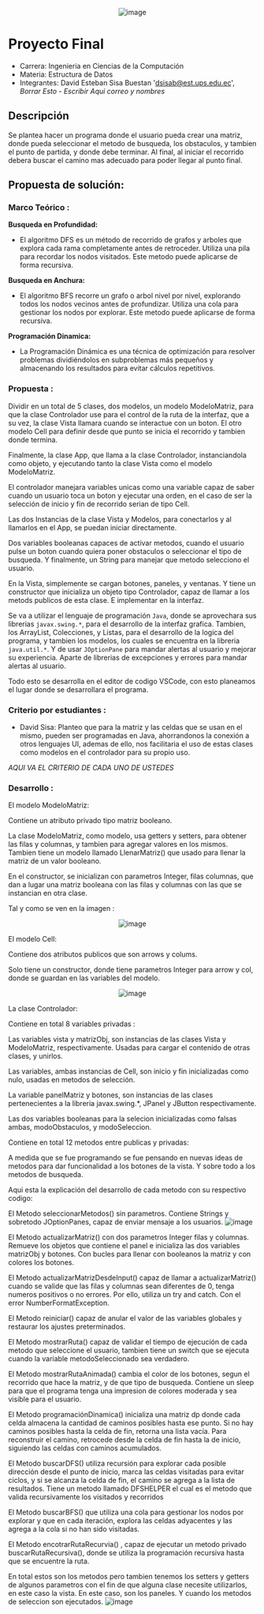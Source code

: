 
<p align="center">
  <img src="https://github.com/user-attachments/assets/caa1a648-f9f1-4327-a500-68c62f8420ea" alt="image">
</p>
<h1 aling = "center" >
  Proyecto Final
</h1>

- Carrera: Ingenieria en Ciencias de la Computación
- Materia: Estructura de Datos
- Integrantes: David Esteban Sisa Buestan  'dsisab@est.ups.edu.ec', *Borrar Esto - Escribir Aqui correo y nombres*

## Descripción
 Se plantea hacer un programa donde el usuario pueda crear una matriz, donde pueda seleccionar el metodo de busqueda, los
obstaculos, y tambien el punto de partida, y donde debe terminar. Al final, al iniciar el recorrido debera buscar el 
camino mas adecuado para poder llegar al punto final.

## Propuesta de solución: 
### Marco Teórico : 

**Busqueda en Profundidad:**

- El algoritmo DFS es un método de recorrido de grafos y arboles que explora cada rama completamente antes de retroceder. Utiliza una pila para recordar los nodos visitados.
Este metodo puede aplicarse de forma recursiva.

**Busqueda en Anchura:**

- El algoritmo BFS  recorre un grafo o arbol nivel por nivel, explorando todos los nodos vecinos antes de profundizar. Utiliza una cola para gestionar los nodos por explorar.
Este metodo puede aplicarse de forma recursiva.

__Programación Dinamica:__

 - La Programación Dinámica es una técnica de optimización para resolver problemas dividiéndolos en subproblemas más pequeños y almacenando los resultados para evitar cálculos repetitivos.

### Propuesta  :

Dividir en un total de 5 clases, dos modelos, un modelo ModeloMatriz, para que la clase Controlador use para el control de la ruta de la interfaz, que a su vez, la clase Vista llamara cuando se 
interactue con un boton. El otro modelo Cell para definir desde que punto se inicia el recorrido y tambien donde termina.

Finalmente, la clase App, que llama a la clase Controlador, instanciandola como objeto, y ejecutando tanto la clase Vista como el modelo ModeloMatriz.

El controlador manejara variables unicas como una variable capaz de saber cuando un usuario toca un boton y ejecutar una orden, en el caso de ser la selección de inicio y fin de recorrido serian 
de tipo Cell.

Las dos Instancias de la clase Vista y Modelos, para conectarlos y al llamarlos en el App, se puedan iniciar directamente.

Dos variables booleanas capaces de activar metodos, cuando el usuario pulse un boton cuando quiera poner obstaculos o seleccionar el tipo de busqueda. Y finalmente, un String para manejar que metodo
selecciono el usuario.

En la Vista, simplemente se cargan botones, paneles, y ventanas. Y tiene un constructor que inicializa un objeto tipo Controlador, capaz de llamar a los metods publicos de esta clase. E implementar
en la interfaz.



Se va a utilizar el lenguaje de programación `Java`, donde se aprovechara sus librerias `javax.swing.*`, para el desarrollo de la interfaz grafica. Tambien, los ArrayList, Colecciones, y Listas,
para el desarrollo de la logica del programa, y tambien los modelos, los cuales se encuentra en la libreria `java.util.*`. Y de usar `JOptionPane` para mandar alertas al usuario y mejorar su experiencia.
Aparte de librerias de excepciones y errores para mandar alertas al usuario.

Todo esto se desarrolla en el editor de codigo VSCode, con esto planeamos el lugar donde se desarrollara el programa.

### Criterio por estudiantes :
- David Sisa: Planteo que para la matriz y las celdas que se usan en el mismo, pueden ser programadas en Java, ahorrandonos la conexión a otros lenguajes UI, ademas de ello, nos facilitaria el uso
de estas clases como modelos en el controlador para su propio uso.

*AQUI VA EL CRITERIO DE CADA UNO DE USTEDES*

### Desarrollo :
  El modelo ModeloMatriz: 
  
  Contiene un atributo privado tipo matriz booleano.
  
  La clase ModeloMatriz, como modelo, usa getters y setters, para obtener las filas y columnas, y tambien para agregar valores en los mismos.
  Tambien tiene un modelo llamado LlenarMatriz() que usado para llenar la matriz de un valor booleano.
  
  En el constructor, se inicializan con parametros Integer, filas columnas,  que dan a lugar una matriz booleana con las filas y columnas con las 
  que se instancian en otra clase.
  
  Tal y como se ven en la imagen :


<p align="center">
  <img src="https://github.com/user-attachments/assets/8787be79-4302-4a85-8b53-59f10e5455ad" alt="image">
</p>

  El modelo Cell:

  Contiene dos atributos publicos que son arrows y colums.

  Solo tiene un constructor, donde tiene parametros Integer para arrow y col, donde se guardan en las variables del modelo.

<p align="center">
  <img src="https://github.com/user-attachments/assets/5a3fe024-d213-4c32-99fd-811ad34f702c" alt="image">
</p>
  La clase Controlador:

  Contiene en total 8 variables privadas :
  
  Las variables vista y matrizObj, son instancias de las clases Vista y ModeloMatriz, respectivamente. Usadas para cargar el contenido de otras clases, y unirlos.
  
  Las variables, ambas instancias de Cell, son inicio y fin inicializadas como nulo, usadas en metodos de selección.
  
  La variable panelMatriz y botones, son instancias de las clases pertenecientes a la libreria javax.swing.*, JPanel y JButton respectivamente.
  
  Las dos variables booleanas para la selecion inicializadas como falsas ambas, modoObstaculos, y modoSeleccion.
  
  Contiene en total 12 metodos entre publicas y privadas:
  

  A medida que se fue programando se fue pensando en nuevas ideas de metodos para dar funcionalidad a los botones de la vista. Y sobre todo a los metodos de
  busqueda.

  Aqui esta la explicación del desarrollo de cada metodo con su respectivo codigo: 
  
  El Metodo  seleccionarMetodos() sin parametros. Contiene Strings y sobretodo JOptionPanes, capaz de enviar mensaje a los usuarios.
  ![image](https://github.com/user-attachments/assets/320d6627-e12b-46a3-b858-7ba22e1b8cfe)


  El Metodo  actualizarMatriz() con dos parametros Integer filas y columnas. Remueve los objetos que contiene el panel e inicializa las dos variables matrizObj y botones.
  Con bucles para llenar con booleanos la matriz y con colores los botones.

  El Metodo  actualizarMatrizDesdeInput() capaz de llamar a actualizarMatriz() cuando se valide que las filas y columnas sean diferentes de 0, tenga numeros positivos o  no errores.
  Por ello, utiliza un try and catch. Con el error NumberFormatException.

  El Metodo reiniciar() capaz de anular el valor de las variables globales y restaurar los ajustes preterminados. 


  El Metodo  mostrarRuta() capaz de validar el tiempo de ejecución de cada metodo que seleccione el usuario, tambien tiene un switch que se ejecuta cuando la variable metodoSeleccionado
  sea verdadero.

  El Metodo  mostrarRutaAnimada() cambia el color de los botones, segun el recorrido que hace la matriz, y de que tipo de busqueda. Contiene un sleep para que el programa tenga una 
  impresion de colores moderada y sea visible para el usuario.

  El Metodo programaciónDinamica() inicializa una matriz dp donde cada celda almacena la cantidad de caminos posibles hasta ese punto. Si no hay caminos posibles hasta la celda de fin, retorna una lista vacía.
  Para reconstruir el camino, retrocede desde la celda de fin hasta la de inicio, siguiendo las celdas con caminos acumulados.

  El Metodo buscarDFS() utiliza recursión para explorar cada posible dirección desde el punto de inicio, marca las celdas visitadas para evitar ciclos, y si  se alcanza la celda de fin, el camino se agrega a la       lista de resultados. Tiene un metodo llamado DFSHELPER el cual es el metodo que valida recursivamente los visitados y recorridos

  El Metodo  buscarBFS() que utiliza una cola para gestionar los nodos por explorar y que en cada iteración, explora las celdas adyacentes y las agrega a la cola si no han sido visitadas.
  
  El Metodo encotrarRutaRecurvia() , capaz de ejecutar un metodo privado buscarRutaRecursiva(), donde se utiliza la programación recursiva hasta que se encuentre
  la ruta.

  En total estos son los metodos pero tambien tenemos los setters y getters de algunos parametros con el fin de que alguna clase necesite utilizarlos, en este caso la vista. En este caso, son los paneles.
  Y cuando los metodos de seleccion son ejecutados.
  ![image](https://github.com/user-attachments/assets/b3539834-1b63-4637-b476-db96692663fe)


  

  
  
  








  







